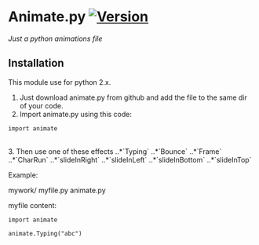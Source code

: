 # Animate.py [![Version](https://img.shields.io/badge/current%20version-1-red.svg)](https://github.com/ZeroX-DG/Animate.py/tree/master/src/ver_1)
*Just a python animations file*

## Installation
This module use for python 2.x.<br />
1. Just download animate.py from github and add the file to the same dir of your code.<br />
2. Import animate.py using this code: 
```
import animate
```
<br />
3. Then use one of these effects
..*`Typing`
..*`Bounce`
..*`Frame`
..*`CharRun`
..*`slideInRight`
..*`slideInLeft`
..*`slideInBottom`
..*`slideInTop`


Example:

mywork/
  myfile.py
  animate.py

myfile content:

```
import animate

animate.Typing("abc")
```


